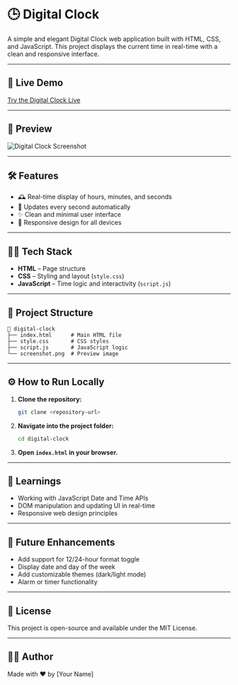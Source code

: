 # 🕒 Digital Clock

A simple and elegant Digital Clock web application built with HTML, CSS, and JavaScript. This project displays the current time in real-time with a clean and responsive interface.

---

## 🚀 Live Demo

[Try the Digital Clock Live](#) <!-- Replace # with your live demo link if available -->

---

## 📸 Preview

![Digital Clock Screenshot](screenshot.png) <!-- Update the image path if needed -->

---

## 🛠️ Features

- 🕰️ Real-time display of hours, minutes, and seconds
- 🔄 Updates every second automatically
- ✨ Clean and minimal user interface
- 📱 Responsive design for all devices

---

## 🧑‍💻 Tech Stack

- **HTML** – Page structure
- **CSS** – Styling and layout (`style.css`)
- **JavaScript** – Time logic and interactivity (`script.js`)

---

## 📂 Project Structure

```
📁 digital-clock
├── index.html      # Main HTML file
├── style.css       # CSS styles
├── script.js       # JavaScript logic
└── screenshot.png  # Preview image
```

---

## ⚙️ How to Run Locally

1. **Clone the repository:**
    ```bash
    git clone <repository-url>
    ```
2. **Navigate into the project folder:**
    ```bash
    cd digital-clock
    ```
3. **Open `index.html` in your browser.**

---

## 🧠 Learnings

- Working with JavaScript Date and Time APIs
- DOM manipulation and updating UI in real-time
- Responsive web design principles

---

## 📌 Future Enhancements

- Add support for 12/24-hour format toggle
- Display date and day of the week
- Add customizable themes (dark/light mode)
- Alarm or timer functionality

---

## 📄 License

This project is open-source and available under the MIT License.

---

## 🙋‍♂️ Author

Made with ❤️ by [Your Name] <!-- Replace with your name or GitHub profile -->